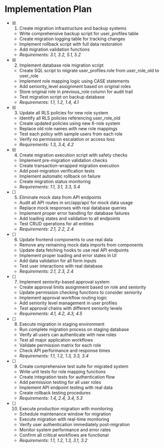 # Implementation Plan

- [x] 1. Create migration infrastructure and backup systems







  - Write comprehensive backup script for user_profiles table
  - Create migration logging table for tracking changes
  - Implement rollback script with full data restoration
  - Add migration validation functions
  - _Requirements: 3.1, 3.2, 5.1, 5.2_

- [x] 2. Implement database role migration script











  - Create SQL script to migrate user_profiles.role from user_role_old to user_role
  - Implement role mapping logic using CASE statements
  - Add seniority_level assignment based on original roles
  - Store original role in previous_role column for audit trail
  - Test migration script on backup database
  - _Requirements: 1.1, 1.2, 1.4, 4.1_

- [x] 3. Update all RLS policies for new role system






  - Identify all RLS policies referencing user_role_old
  - Create updated policies using new 6-role system
  - Replace old role names with new role mappings
  - Test each policy with sample users from each role
  - Verify no permission escalation or access loss
  - _Requirements: 1.3, 3.4, 4.2_

- [x] 4. Create migration execution script with safety checks




  - Implement pre-migration validation checks
  - Create transaction-wrapped migration execution
  - Add post-migration verification tests
  - Implement automatic rollback on failure
  - Create migration status monitoring
  - _Requirements: 1.1, 3.1, 3.3, 5.4_

- [ ] 5. Eliminate mock data from API endpoints
  - Audit all API routes in src/app/api/ for mock data usage
  - Replace mock responses with real database queries
  - Implement proper error handling for database failures
  - Add loading states and validation to all endpoints
  - Test CRUD operations for all entities
  - _Requirements: 2.1, 2.2, 2.4_

- [ ] 6. Update frontend components to use real data
  - Remove any remaining mock data imports from components
  - Update data fetching hooks to use real API endpoints
  - Implement proper loading and error states in UI
  - Add data validation for all form inputs
  - Test user interactions with real database
  - _Requirements: 2.1, 2.3, 2.4_

- [ ] 7. Implement seniority-based approval system
  - Create approval limits assignment based on role and seniority
  - Update permission checking functions to consider seniority
  - Implement approval workflow routing logic
  - Add seniority level management in user profiles
  - Test approval chains with different seniority levels
  - _Requirements: 4.1, 4.2, 4.3, 4.5_

- [ ] 8. Execute migration in staging environment
  - Run complete migration process on staging database
  - Verify all users can authenticate with new roles
  - Test all major application workflows
  - Validate permission matrix for each role
  - Check API performance and response times
  - _Requirements: 1.1, 1.2, 1.3, 3.3, 3.4_

- [ ] 9. Create comprehensive test suite for migrated system
  - Write unit tests for role mapping functions
  - Create integration tests for authentication flow
  - Add permission testing for all user roles
  - Implement API endpoint testing with real data
  - Create rollback testing procedures
  - _Requirements: 1.4, 2.4, 3.4, 5.3_

- [ ] 10. Execute production migration with monitoring
  - Schedule maintenance window for migration
  - Execute migration with real-time monitoring
  - Verify user authentication immediately post-migration
  - Monitor system performance and error rates
  - Confirm all critical workflows are functional
  - _Requirements: 1.1, 1.2, 1.3, 3.1, 3.2_